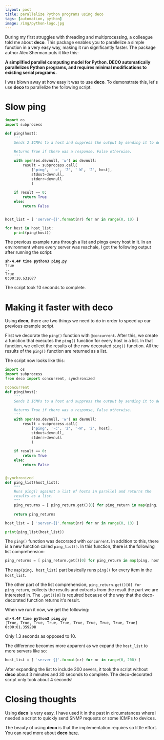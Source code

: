 ```yaml
---
layout: post
title: parallelize Python programs using deco
tags: [automation, python]
image: /img/python-logo.jpg
---
```


During my first struggles with threading and multiprocessing, a colleague told me about <b>deco</b>. This package enables you to parallelize a simple function in a very easy way, making it run significantly faster. The package author Alex Sherman puts it like this:

<b>A simplified parallel computing model for Python. DECO automatically parallelizes Python programs, and requires minimal modifications to existing serial programs.</b>

I was blown away at how easy it was to use <b>deco</b>. To demonstrate this, let's use <b>deco</b> to parallelize the following script.


Slow ping
=========

```python
import os
import subprocess

def ping(host):
    '''
    Sends 2 ICMPs to a host and suppress the output by sending it to devnull.
    
    Returns True if there was a response, False otherwise.
    '''
    with open(os.devnull, 'w') as devnull:
        result = subprocess.call(
            ['ping', '-c', '2', '-W', '2', host],
            stdout=devnull,
            stderr=devnull
            )
            
    if result == 0:
        return True
    else:        
        return False


host_list = [ 'server-{}'.format(nr) for nr in range(0, 10) ]

for host in host_list:
    print(ping(host))
```

The previous example runs through a list and pings every host in it. In an environment where every server was reachale, I got the following output after running the script:

<pre style="font-size:12px">
<b>sh-4.4# time python3 ping.py</b>
True
..
True
0:00:10.631077
</pre>   

The script took 10 seconds to complete. 


Making it faster with deco
==========================

Using <b>deco</b>, there are two things we need to do in order to speed up our previous example script. 

First we decorate the `ping()` function with `@concurrent`. After this, we create a function that executes the `ping()` function for every host in a list. In that function, we collect the results of the now decorated `ping()` function. All the results of the `ping()` function are returned as a list.

The script now looks like this:

```python
import os
import subprocess
from deco import concurrent, synchronized

@concurrent
def ping(host):
    '''
    Sends 2 ICMPs to a host and suppress the output by sending it to devnull.
    
    Returns True if there was a response, False otherwise.
    '''
    with open(os.devnull, 'w') as devnull:
        result = subprocess.call(
            ['ping', '-c', '2', '-W', '2', host],
            stdout=devnull,
            stderr=devnull
            )
            
    if result == 0:
        return True
    else:        
        return False


@synchronized
def ping_list(host_list):
    """
    Runs ping() against a list of hosts in parallel and returns the
    results as a list.
    """
    ping_returns = [ ping_return.get()[0] for ping_return in map(ping, host_list)]    
        
    return ping_returns

host_list = [ 'server-{}'.format(nr) for nr in range(0, 10) ]

print(ping_list(host_list))
```

The `ping()` function was decorated with `concurrent`. In addition to this, there is a new function called `ping_list()`. In this function, there is the following list comprehension:

```python
ping_returns = [ ping_return.get()[0] for ping_return in map(ping, host_list)]    
```

The `map(ping, host_list)` part basically runs `ping()` for every item in the `host_list`.

The other part of the list comprehension, `ping_return.get()[0] for ping_return`, collects the results and extracts from the result the part we are interested in. The `.get()[0]` is required because of the way that the deco-decorated function returns it's result.

When we run it now, we get the following:

<pre style="font-size:12px">
<b>sh-4.4# time python3 ping.py</b>
[True, True, True, True, True, True, True, True, True, True]
0:00:01.359208
</pre>

Only 1.3 seconds as opposed to 10.

The difference becomes more apparent as we expand the `host_list` to more servers like so:

```python
host_list = [ 'server-{}'.format(nr) for nr in range(0, 200) ]
```

After expanding the list to include 200 severs, it took the script without <b>deco</b> about 3 minutes and 30 seconds to complete. The deco-decorated script only took about 4 seconds!


Closing thoughts
================

Using <b>deco</b> is very easy. I have used it in the past in circumstances where I needed a script to quickly send SNMP requests or some ICMPs to devices. 

The beauty of using <b>deco</b> is that the implementation requires so little effort. You can read more about <b>deco</b> [here](https://github.com/alex-sherman/deco). 
